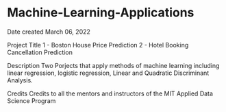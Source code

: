 # Machine-Learning-Applications
Date created
March 06, 2022

Project Title
1 - Boston House Price Prediction
2 - Hotel Booking Cancellation Prediction

Description
Two Porjects that apply methods of machine learning including linear regression, logistic regression, Linear and Quadratic Discriminant Analysis.

Credits
Credits to all the mentors and instructors of the MIT Applied Data Science Program 

